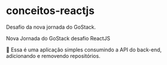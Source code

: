 # conceitos-reactjs
Desafio da nova jornada do GoStack.

Nova Jornada do GoStack desafio ReactJS

🚀 Essa é uma aplicação simples consumindo a API do back-end, adicionando e removendo repositórios.
